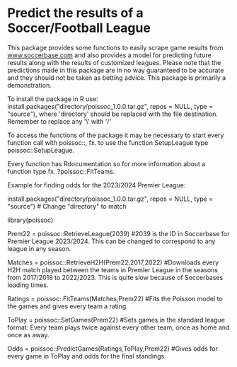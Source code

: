 # Predict the results of a Soccer/Football League

This package provides some functions to easily scrape game results from www.soccerbase.com and also provides a model for predicting future results along with the results of customized leagues.
Please note that the predictions made in this package are in no way guaranteed to be accurate and they should not be taken as betting advice. This package is primarily a demonstration.


To install the package in R use: install.packages("directory/poissoc_1.0.0.tar.gz",  repos = NULL,  type = "source"), where 'directory' should be replaced with the file destination. Remember to replace any '\\' with '/'


To access the functions of the package it may be necessary to start every function call with poissoc::,  fx. to use the function SetupLeague type poissoc::SetupLeague.


Every function has Rdocumentation so for more information about a function type fx. ?poissoc::FitTeams. 


Example for finding odds for the 2023/2024 Premier League:


install.packages("directory/poissoc_1.0.0.tar.gz",  repos = NULL,  type = "source") # Change "directory" to match


library(poissoc)


Prem22 = poissoc::RetrieveLeague(2039)    #2039 is the ID in Soccerbase for Premier League 2023/2024. This can be changed to correspond to any league in any season.


Matches = poissoc::RetrieveH2H(Prem22,2017,2022)    #Downloads every H2H match played between the teams in Premier League in the seasons from 2017/2018 to 2022/2023. This is quite slow because of Soccerbases loading times.


Ratings = poissoc::FitTeams(Matches,Prem22)    #Fits the Poisson model to the games and gives every team a rating


ToPlay = poissoc::SetGames(Prem22)    #Sets games in the standard league format: Every team plays twice against every other team, once as home and once as away.


Odds = poissoc::PredictGames(Ratings,ToPlay,Prem22)    #Gives odds for every game in ToPlay and odds for the final standings
